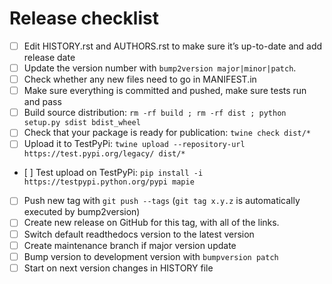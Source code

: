 # Release checklist

- [ ] Edit HISTORY.rst and AUTHORS.rst to make sure it’s up-to-date and add release date
- [ ] Update the version number with `bump2version major|minor|patch`.
- [ ] Check whether any new files need to go in MANIFEST.in
- [ ] Make sure everything is committed and pushed, make sure tests run and pass
- [ ] Build source distribution: `rm -rf build ; rm -rf dist ; python setup.py sdist bdist_wheel`
- [ ] Check that your package is ready for publication: `twine check dist/*`
- [ ] Upload it to TestPyPi: `twine upload --repository-url https://test.pypi.org/legacy/ dist/*`
- [ ] Test upload on TestPyPi: `pip install -i https://testpypi.python.org/pypi mapie`
- [ ] Push new tag with `git push --tags` (`git tag x.y.z` is automatically executed by bump2version)
- [ ] Create new release on GitHub for this tag, with all of the links.
- [ ] Switch default readthedocs version to the latest version
- [ ] Create maintenance branch if major version update
- [ ] Bump version to development version with `bumpversion patch`
- [ ] Start on next version changes in HISTORY file